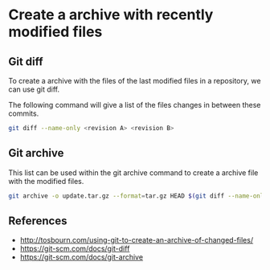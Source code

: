 Create a archive with recently modified files
=============================================

## Git diff

To create a archive with the files of the last modified files
in a repository, we can use git diff.

The following command will give a list of the files changes in between these commits.

```bash
git diff --name-only <revision A> <revision B>
```

## Git archive

This list can be used within the git archive command to create a
archive file with the modified files.

```bash
git archive -o update.tar.gz --format=tar.gz HEAD $(git diff --name-only HEAD^)
```

## References

- http://tosbourn.com/using-git-to-create-an-archive-of-changed-files/
- https://git-scm.com/docs/git-diff
- https://git-scm.com/docs/git-archive